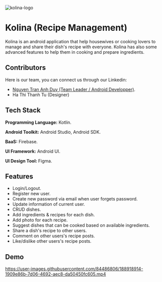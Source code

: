 ![kolina-logo](https://user-images.githubusercontent.com/84486806/188912899-4f7da0c5-5732-4ef9-bba1-ace7abba788d.png)


# Kolina (Recipe Management)
Kolina is an android application that help housewives or cooking lovers to manage and share their dish's recipe with everyone. Kolina has also some advanced features to help them in cooking and prepare ingredients.

## Contributors
Here is our team, you can connect us through our Linkedin:
- [Nguyen Tran Anh Duy (Team Leader / Android Developper)](https://www.linkedin.com/in/duy-nguyen-tran-anh/).
- Ha Thi Thanh Tu (Designer)

## Tech Stack

**Programming Language:** Kotlin.

**Android Toolkit:** Android Studio, Android SDK.

**BaaS:** Firebase.

**UI Framework:** Android UI.

**UI Design Tool:** Figma.


## Features

- Login/Logout.
- Register new user.
- Create new password via email when user forgets password.
- Update information of current user.
- CRUD dishes.
- Add ingredients & recipes for each dish.
- Add photo for each recipe.
- Suggest dishes that can be cooked based on available ingredients.
- Share a dish's recipe to other users.
- Comment on other users's recipe posts.
- Like/dislike other users's recipe posts.

## Demo


https://user-images.githubusercontent.com/84486806/188918914-1909e86b-7d06-4692-aec8-da50450fc605.mp4


